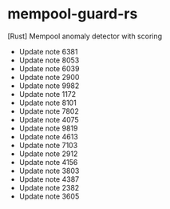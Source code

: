 # mempool-guard-rs
[Rust] Mempool anomaly detector with scoring
- Update note 6381
- Update note 8053
- Update note 6039
- Update note 2900
- Update note 9982
- Update note 1172
- Update note 8101
- Update note 7802
- Update note 4075
- Update note 9819
- Update note 4613
- Update note 7103
- Update note 2912
- Update note 4156
- Update note 3803
- Update note 4387
- Update note 2382
- Update note 3605
